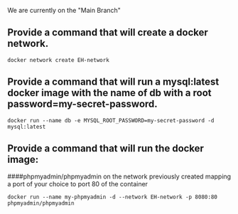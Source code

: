 We are currently on the "Main Branch"

## Provide a command that will create a docker network.

```
docker network create EH-network
```

## Provide a command that will run a mysql:latest docker image with the name of db with a root password=my-secret-password.

```
docker run --name db -e MYSQL_ROOT_PASSWORD=my-secret-password -d mysql:latest
```

## Provide a command that will run the docker image:
####phpmyadmin/phpmyadmin on the network previously created mapping a port of your choice to port 80 of the container

```
docker run --name my-phpmyadmin -d --network EH-network -p 8080:80 phpmyadmin/phpmyadmin
```